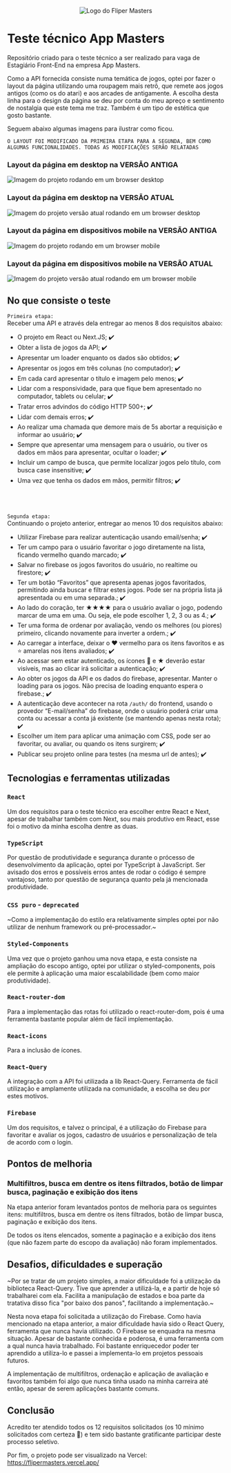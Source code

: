 <p align="center">
<img src="https://github.com/Deivz/appmasters-test/assets/78604613/a5fd63ca-95dc-438c-89c1-e5ae4cc9ff9e" alt="Logo do Fliper Masters" />
</p>

# Teste técnico App Masters

Repositório criado para o teste técnico a ser realizado para vaga de Estagiário Front-End na empresa App Masters.

Como a API fornecida consiste numa temática de jogos, optei por fazer o layout da página utilizando uma roupagem mais retrô, que remete aos jogos antigos (como os do atari) e aos arcades de antigamente.
A escolha desta linha para o design da página se deu por conta do meu apreço e sentimento de nostalgia que este tema me traz. Também é um tipo de estética que gosto bastante.

Seguem abaixo algumas imagens para ilustrar como ficou.

`O LAYOUT FOI MODIFICADO DA PRIMEIRA ETAPA PARA A SEGUNDA, BEM COMO ALGUMAS FUNCIONALIDADES. TODAS AS MODIFICAÇÕES SERÃO RELATADAS`

### Layout da página em desktop na VERSÃO ANTIGA
<img src="https://github.com/Deivz/appmasters-test/assets/78604613/2672f926-caf1-4511-ad92-adc3a77448d7" alt="Imagem do projeto rodando em um browser desktop" />

### Layout da página em desktop na VERSÃO ATUAL
<img src="https://github.com/Deivz/appmasters-test/assets/78604613/d8cf584f-28d7-449a-929c-5d0d51af09ad" alt="Imagem do projeto versão atual rodando em um browser desktop" />

### Layout da página em dispositivos mobile na VERSÃO ANTIGA
<img src="https://github.com/Deivz/appmasters-test/assets/78604613/9bc957cc-0044-4858-bd84-d8db9041f3c0" alt="Imagem do projeto rodando em um browser mobile" />

### Layout da página em dispositivos mobile na VERSÃO ATUAL
<img src="https://github.com/Deivz/appmasters-test/assets/78604613/5d12b2a3-cd5d-4b6c-92d1-b3e8f37f468a" alt="Imagem do projeto versão atual rodando em um browser mobile" />


## No que consiste o teste

`Primeira etapa:`
<br />
Receber uma API e através dela entregar ao menos 8 dos requisitos abaixo:

- O projeto em React ou Next.JS; :heavy_check_mark:
- Obter a lista de jogos da API; :heavy_check_mark:
- Apresentar um loader enquanto os dados são obtidos; :heavy_check_mark:
- Apresentar os jogos em três colunas (no computador); :heavy_check_mark:
- Em cada card apresentar o título e imagem pelo menos; :heavy_check_mark:
- Lidar com a responsividade, para que fique bem apresentado no computador, tablets ou celular; :heavy_check_mark:
- Tratar erros advindos do código HTTP 500+; :heavy_check_mark:
- Lidar com demais erros; :heavy_check_mark:
- Ao realizar uma chamada que demore mais de 5s abortar a requisição e informar ao usuário; :heavy_check_mark:
- Sempre que apresentar uma mensagem para o usuário, ou tiver os dados em mãos para apresentar, ocultar o loader; :heavy_check_mark:
- Incluir um campo de busca, que permite localizar jogos pelo título, com busca case insensitive; :heavy_check_mark:
- Uma vez que tenha os dados em mãos, permitir filtros; :heavy_check_mark:
<br />
<br />

`Segunda etapa:`
  <br />
  Continuando o projeto anterior, entregar ao menos 10 dos requisitos abaixo:

- Utilizar Firebase para realizar autenticação usando email/senha; :heavy_check_mark:
- Ter um campo para o usuário favoritar o jogo diretamente na lista, ficando vermelho quando marcado; :heavy_check_mark:
- Salvar no firebase os jogos favoritos do usuário, no realtime ou firestore; :heavy_check_mark:
- Ter um botão “Favoritos” que apresenta apenas jogos favoritados, permitindo ainda buscar e filtrar estes jogos. Pode ser na própria lista já apresentada ou em uma separada.; :heavy_check_mark:
- Ao lado do coração, ter ★★★★ para o usuário avaliar o jogo, podendo marcar de uma em uma. Ou seja, ele pode escolher 1, 2, 3 ou as 4.; :heavy_check_mark:
- Ter uma forma de ordenar por avaliação, vendo os melhores (ou piores) primeiro, clicando novamente para inverter a ordem.; :heavy_check_mark:
- Ao carregar a interface, deixar o ❤️ vermelho para os itens favoritos e as ⭐️ amarelas nos itens avaliados; :heavy_check_mark:
- Ao acessar sem estar autenticado, os ícones 🩶 e ★ deverão estar visíveis, mas ao clicar irá solicitar a autenticação; :heavy_check_mark:
- Ao obter os jogos da API e os dados do firebase, apresentar. Manter o loading para os jogos. Não precisa de loading enquanto espera o firebase.; :heavy_check_mark:
- A autenticação deve acontecer na rota `/auth/` do frontend, usando o provedor “E-mail/senha” do firebase, onde o usuário poderá criar uma conta ou acessar a conta já existente (se mantendo apenas nesta rota); :heavy_check_mark:
- Escolher um item para aplicar uma animação com CSS, pode ser ao favoritar, ou avaliar, ou quando os itens surgirem; :heavy_check_mark:
- Publicar seu projeto online para testes (na mesma url de antes); :heavy_check_mark:

## Tecnologias e ferramentas utilizadas
### `React`
Um dos requisitos para o teste técnico era escolher entre React e Next, apesar de trabalhar também com Next, sou mais produtivo em React, esse foi o motivo da minha escolha dentre as duas.

### `TypeScript`
Por questão de produtividade e segurança durante o prócesso de desenvolvimento da aplicação, optei por TypeScript à JavaScript.
Ser avisado dos erros e possíveis erros antes de rodar o código é sempre vantajoso, tanto por questão de segurança quanto pela já mencionada produtividade.

### `CSS puro` - `deprecated`
~Como a implementação do estilo era relativamente simples optei por não utilizar de nenhum framework ou pré-processador.~

### `Styled-Components`
Uma vez que o projeto ganhou uma nova etapa, e esta consiste na ampliação do escopo antigo, optei por utilizar o styled-components, pois ele permite à aplicação uma maior escalabilidade (bem como maior produtividade).

### `React-router-dom`
Para a implementação das rotas foi utilizado o react-router-dom, pois é uma ferramenta bastante popular além de fácil implementação.

### `React-icons`
Para a inclusão de ícones.

### `React-Query`
A integração com a API foi utilizada a lib React-Query.
Ferramenta de fácil utilização e amplamente utilizada na comunidade, a escolha se deu por estes motivos.

### `Firebase`
Um dos requisitos, e talvez o principal, é a utilização do Firebase para favoritar e avaliar os jogos, cadastro de usuários e personalização de tela de acordo com o login.


## Pontos de melhoria
### Multifiltros, busca em dentre os itens filtrados, botão de limpar busca, paginação e exibição dos itens
Na etapa anterior foram levantados pontos de melhoria para os seguintes itens: multifiltros, busca em dentre os itens filtrados, botão de limpar busca, paginação e exibição dos itens.

De todos os itens elencados, somente a paginação e a exibição dos itens (que não fazem parte do escopo da avaliação) não foram implementados.

## Desafios, dificuldades e superação
~Por se tratar de um projeto simples, a maior dificuldade foi a utilização da biblioteca React-Query. Tive que aprender a utilizá-la, e a partir de hoje só trabalharei com ela.
Facilita a manipulação de estados e boa parte da tratativa disso fica "por baixo dos panos", facilitando a implementação.~

Nesta nova etapa foi solicitada a utilização do Firebase. Como havia mencionado na etapa anterior, a maior dificuldade havia sido o React Query, ferramenta que nunca havia utilizado.
O Firebase se enquadra na mesma situação. Apesar de bastante conhecida e poderosa, é uma ferramenta com a qual nunca havia trabalhado. Foi bastante enriquecedor poder ter aprendido a utiliza-lo
e passei a implementa-lo em projetos pessoais futuros.

A implementação de multifiltros, ordenação e aplicação de avaliação e favoritos também foi algo que nunca tinha usado na minha carreira até então, apesar de serem aplicações bastante comuns.

## Conclusão
Acredito ter atendido todos os 12 requisitos solicitados (os 10 mínimo solicitados com certeza :rofl:) e tem sido bastante gratificante participar deste processo seletivo.

Por fim, o projeto pode ser visualizado na Vercel: https://flipermasters.vercel.app/
